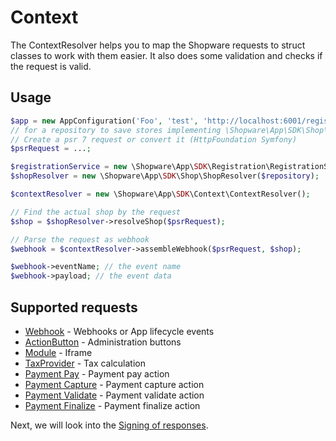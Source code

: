 # Context

The ContextResolver helps you to map the Shopware requests to struct classes to work with them easier.
It also does some validation and checks if the request is valid.

## Usage

```php
$app = new AppConfiguration('Foo', 'test', 'http://localhost:6001/register/callback');
// for a repository to save stores implementing \Shopware\App\SDK\Shop\ShopRepositoryInterface, see FileShopRepository as an example$repository = ...;
// Create a psr 7 request or convert it (HttpFoundation Symfony)
$psrRequest = ...;

$registrationService = new \Shopware\App\SDK\Registration\RegistrationService($app, $repository);
$shopResolver = new \Shopware\App\SDK\Shop\ShopResolver($repository);

$contextResolver = new \Shopware\App\SDK\Context\ContextResolver();

// Find the actual shop by the request
$shop = $shopResolver->resolveShop($psrRequest);

// Parse the request as webhook
$webhook = $contextResolver->assembleWebhook($psrRequest, $shop);

$webhook->eventName; // the event name
$webhook->payload; // the event data
```

## Supported requests

- [Webhook](../src/Context/Webhook/WebhookAction.php) - Webhooks or App lifecycle events
- [ActionButton](../src/Context/ActionButton/ActionButtonAction.php) - Administration buttons
- [Module](../src/Context/Module/ModuleAction.php) - Iframe
- [TaxProvider](../src/Context/TaxProvider/TaxProviderAction.php) - Tax calculation
- [Payment Pay](../src/Context/Payment/PaymentPayAction.php) - Payment pay action
- [Payment Capture](../src/Context/Payment/PaymentCaptureAction.php) - Payment capture action
- [Payment Validate](../src/Context/Payment/PaymentValidateAction.php) - Payment validate action
- [Payment Finalize](../src/Context/Payment/PaymentFinalizeAction.php) - Payment finalize action 

Next, we will look into the [Signing of responses](./04-signing.md).
